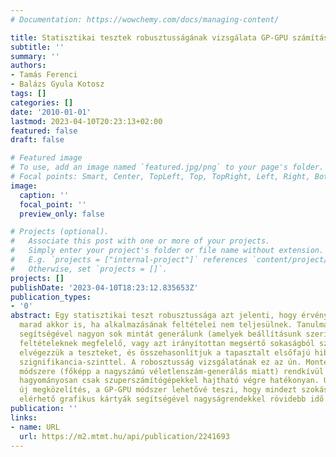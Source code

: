 ```yaml
---
# Documentation: https://wowchemy.com/docs/managing-content/

title: Statisztikai tesztek robusztusságának vizsgálata GP-GPU számítási módszerrel
subtitle: ''
summary: ''
authors:
- Tamás Ferenci
- Balázs Gyula Kotosz
tags: []
categories: []
date: '2010-01-01'
lastmod: 2023-04-10T20:23:13+02:00
featured: false
draft: false

# Featured image
# To use, add an image named `featured.jpg/png` to your page's folder.
# Focal points: Smart, Center, TopLeft, Top, TopRight, Left, Right, BottomLeft, Bottom, BottomRight.
image:
  caption: ''
  focal_point: ''
  preview_only: false

# Projects (optional).
#   Associate this post with one or more of your projects.
#   Simply enter your project's folder or file name without extension.
#   E.g. `projects = ["internal-project"]` references `content/project/deep-learning/index.md`.
#   Otherwise, set `projects = []`.
projects: []
publishDate: '2023-04-10T18:23:12.835653Z'
publication_types:
- '0'
abstract: Egy statisztikai teszt robusztussága azt jelenti, hogy érvényes (valid)
  marad akkor is, ha alkalmazásának feltételei nem teljesülnek. Tanulmányunkban számítógép
  segítségével nagyon sok mintát generálunk (amelyek beállításunk szerint az alkalmazási
  feltételeknek megfelelő, vagy azt irányítottan megsértő sokaságból származnak),
  elvégezzük a teszteket, és összehasonlítjuk a tapasztalt elsőfajú hibaarányt a választott
  szignifikancia-szinttel. A robosztusság vizsgálatának ez az ún. Monte Carlo szimulációs
  módszere (főképp a nagyszámú véletlenszám-generálás miatt) rendkívül számításigényes,
  hagyományosan csak szuperszámítógépekkel hajtható végre hatékonyan. Ugyanakkor egy
  új megközelítés, a GP-GPU módszer lehetővé teszi, hogy mindezt szokásos, bárki számára
  elérhető grafikus kártyák segítségével nagyságrendekkel rövidebb idő alatt elvégezzük.
publication: ''
links:
- name: URL
  url: https://m2.mtmt.hu/api/publication/2241693
---
```

